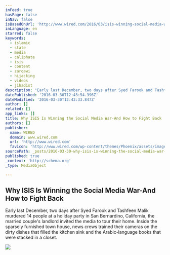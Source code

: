 ```yaml
---
inFeed: true
hasPage: false
inNav: false
isBasedOnUrl: 'http://www.wired.com/2016/03/isis-winning-social-media-war-heres-beat/'
inLanguage: en
starred: false
keywords:
  - islamic
  - state
  - media
  - caliphate
  - isis
  - content
  - zarqawi
  - hijacking
  - videos
  - jihadist
description: "Early last December, two days after Syed Farook and Tashfeen Malik murdered 14 people at a holiday party in San Bernardino, California, the married couple's landlord invited the media to tour their home. Inside the sparsely furnished town house, news crews trained their cameras on the dirty dishes that filled the kitchen sink and the Arabic-language books that were stacked in a closet."
datePublished: '2016-03-30T12:43:54.396Z'
dateModified: '2016-03-30T12:43:33.847Z'
author: []
related: []
app_links: []
title: Why ISIS Is Winning the Social Media War-And How to Fight Back
authors: []
publisher:
  name: WIRED
  domain: www.wired.com
  url: 'http://www.wired.com'
  favicon: 'http://www.wired.com/wp-content/themes/Phoenix/assets/images/favicon.ico'
sourcePath: _posts/2016-03-30-why-isis-is-winning-the-social-media-war-and-how-to-fight-ba.md
published: true
_context: 'http://schema.org'
_type: MediaObject

---
```

<article style=""><h1>Why ISIS Is Winning the Social Media War-And How to Fight Back</h1><p>Early last December, two days after Syed Farook and Tashfeen Malik murdered 14 people at a holiday party in San Bernardino, California, the married couple's landlord invited the media to tour their home. Inside the sparsely furnished town house, news crews trained their cameras on the dirty dishes that filled the kitchen sink and the Arabic-language books that were stacked in a closet.</p><img src="http://www.wired.com/wp-content/uploads/2016/03/24.04.FF_.isis_.DH_.61503.RTR3WJ9Q-1200x630-e1459188739713.jpg" /></article>